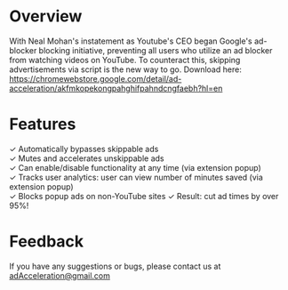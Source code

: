 # Overview
With Neal Mohan's instatement as Youtube's CEO began Google's ad-blocker blocking initiative, preventing all users who utilize an ad blocker from watching videos on YouTube. To counteract this, skipping advertisements via script is the new way to go. Download here: https://chromewebstore.google.com/detail/ad-acceleration/akfmkopekongpahghifpahndcngfaebh?hl=en


# Features
✓ Automatically bypasses skippable ads  
✓ Mutes and accelerates unskippable ads  
✓ Can enable/disable functionality at any time (via extension popup)  
✓ Tracks user analytics: user can view number of minutes saved (via extension popup)  
✓ Blocks popup ads on non-YouTube sites
✓ Result: cut ad times by over 95%!

# Feedback

If you have any suggestions or bugs, please contact us at adAcceleration@gmail.com
